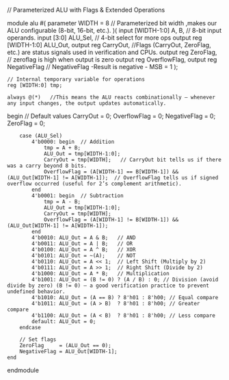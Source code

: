 //  Parameterized ALU with Flags & Extended Operations

module alu #(
    parameter WIDTH = 8   // Parameterized bit width ,makes our ALU configurable (8-bit, 16-bit, etc.).
)(
    input  [WIDTH-1:0] A, B,   // 8-bit input operands.
    input  [3:0] ALU_Sel,     // 4-bit select for more ops
    output reg [WIDTH-1:0] ALU_Out,
    output reg CarryOut,             //Flags (CarryOut, ZeroFlag, etc.) are status signals used in verification and CPUs.
    output reg ZeroFlag,             //  zeroflag is high  when  output is zero
    output reg OverflowFlag,
    output reg NegativeFlag            // NegativeFlag -Result is negative - MSB = 1
);

    // Internal temporary variable for operations
    reg [WIDTH:0] tmp;

    always @(*)   //This means the ALU reacts combinationally — whenever any input changes, the output updates automatically.
 
   begin
        // Default values
        CarryOut     = 0;
        OverflowFlag = 0;
        NegativeFlag = 0;
        ZeroFlag     = 0;

        case (ALU_Sel)
            4'b0000: begin  // Addition
                tmp = A + B;
                ALU_Out = tmp[WIDTH-1:0];
                CarryOut = tmp[WIDTH];   // CarryOut bit tells us if there was a carry beyond 8 bits.
                OverflowFlag = (A[WIDTH-1] == B[WIDTH-1]) && (ALU_Out[WIDTH-1] != A[WIDTH-1]);  // OverflowFlag tells us if signed overflow occurred (useful for 2’s complement arithmetic).
            end
            4'b0001: begin  // Subtraction
                tmp = A - B;
                ALU_Out = tmp[WIDTH-1:0];
                CarryOut = tmp[WIDTH];
                OverflowFlag = (A[WIDTH-1] != B[WIDTH-1]) && (ALU_Out[WIDTH-1] != A[WIDTH-1]);
            end
            4'b0010: ALU_Out = A & B;   // AND
            4'b0011: ALU_Out = A | B;   // OR
            4'b0100: ALU_Out = A ^ B;   // XOR
            4'b0101: ALU_Out = ~(A);    // NOT
            4'b0110: ALU_Out = A << 1;  // Left Shift (Multiply by 2)
            4'b0111: ALU_Out = A >> 1;  // Right Shift (Divide by 2)
            4'b1000: ALU_Out = A * B;   // Multiplication
            4'b1001: ALU_Out = (B != 0) ? (A / B) : 0; // Division (avoid divide by zero) (B != 0) — a good verification practice to prevent undefined behavior.
            4'b1010: ALU_Out = (A == B) ? 8'h01 : 8'h00; // Equal compare
            4'b1011: ALU_Out = (A > B)  ? 8'h01 : 8'h00; // Greater compare
            4'b1100: ALU_Out = (A < B)  ? 8'h01 : 8'h00; // Less compare
            default: ALU_Out = 0;
        endcase

        // Set flags
        ZeroFlag     = (ALU_Out == 0);
        NegativeFlag = ALU_Out[WIDTH-1];
    end
endmodule
